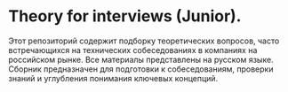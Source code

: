 Theory for interviews (Junior).
===
Этот репозиторий содержит подборку теоретических вопросов, часто встречающихся на технических собеседованиях в компаниях на российском рынке. Все материалы представлены на русском языке. Сборник предназначен для подготовки к собеседованиям, проверки знаний и углубления понимания ключевых концепций.
